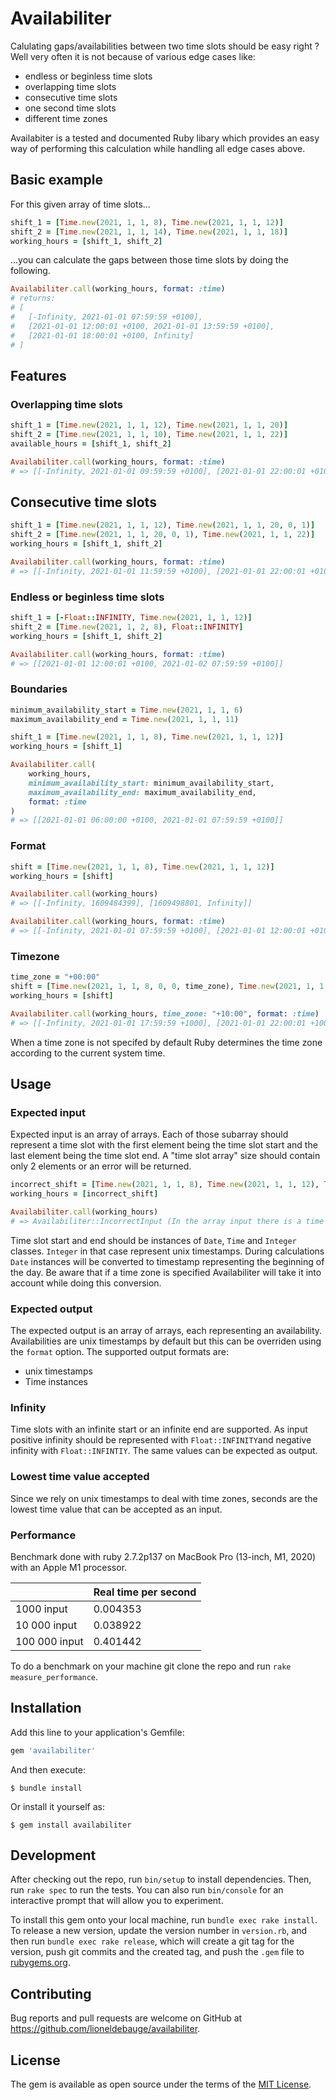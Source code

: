 # Availabiliter

Calulating gaps/availabilities between two time slots should be easy right ? Well very often it is not because of various edge cases like:
- endless or beginless time slots
- overlapping time slots
- consecutive time slots
- one second time slots
- different time zones

Availabiter is a tested and documented Ruby libary which provides an easy way of performing this calculation while handling all edge cases above.

## Basic example

For this given array of time slots...

```ruby
shift_1 = [Time.new(2021, 1, 1, 8), Time.new(2021, 1, 1, 12)]
shift_2 = [Time.new(2021, 1, 1, 14), Time.new(2021, 1, 1, 18)]
working_hours = [shift_1, shift_2]
```

...you can calculate the gaps between those time slots by doing the following.

```ruby
Availabiliter.call(working_hours, format: :time)
# returns:
# [
# 	[-Infinity, 2021-01-01 07:59:59 +0100],
# 	[2021-01-01 12:00:01 +0100, 2021-01-01 13:59:59 +0100],
# 	[2021-01-01 18:00:01 +0100, Infinity]
# ]
```


## Features

### Overlapping time slots

```ruby
shift_1 = [Time.new(2021, 1, 1, 12), Time.new(2021, 1, 1, 20)]
shift_2 = [Time.new(2021, 1, 1, 10), Time.new(2021, 1, 1, 22)]
available_hours = [shift_1, shift_2]

Availabiliter.call(working_hours, format: :time)
# => [[-Infinity, 2021-01-01 09:59:59 +0100], [2021-01-01 22:00:01 +0100, Infinity]]
```

## Consecutive time slots

```ruby
shift_1 = [Time.new(2021, 1, 1, 12), Time.new(2021, 1, 1, 20, 0, 1)]
shift_2 = [Time.new(2021, 1, 1, 20, 0, 1), Time.new(2021, 1, 1, 22)]
working_hours = [shift_1, shift_2]

Availabiliter.call(working_hours, format: :time)
# => [[-Infinity, 2021-01-01 11:59:59 +0100], [2021-01-01 22:00:01 +0100, Infinity]]
```

### Endless or beginless time slots

```ruby
shift_1 = [-Float::INFINITY, Time.new(2021, 1, 1, 12)]
shift_2 = [Time.new(2021, 1, 2, 8), Float::INFINITY]
working_hours = [shift_1, shift_2]

Availabiliter.call(working_hours, format: :time)
# => [[2021-01-01 12:00:01 +0100, 2021-01-02 07:59:59 +0100]]
```

### Boundaries

```ruby
minimum_availability_start = Time.new(2021, 1, 1, 6)
maximum_availability_end = Time.new(2021, 1, 1, 11)

shift_1 = [Time.new(2021, 1, 1, 8), Time.new(2021, 1, 1, 12)]
working_hours = [shift_1]

Availabiliter.call(
	working_hours,
	minimum_availability_start: minimum_availability_start,
	maximum_availability_end: maximum_availability_end,
	format: :time
)
# => [[2021-01-01 06:00:00 +0100, 2021-01-01 07:59:59 +0100]]
```

### Format

```ruby
shift = [Time.new(2021, 1, 1, 8), Time.new(2021, 1, 1, 12)]
working_hours = [shift]

Availabiliter.call(working_hours)
# => [[-Infinity, 1609484399], [1609498801, Infinity]]

Availabiliter.call(working_hours, format: :time)
# => [[-Infinity, 2021-01-01 07:59:59 +0100], [2021-01-01 12:00:01 +0100, Infinity]]
```

### Timezone

```ruby
time_zone = "+00:00"
shift = [Time.new(2021, 1, 1, 8, 0, 0, time_zone), Time.new(2021, 1, 1, 12, 0, 0, time_zone)]
working_hours = [shift]

Availabiliter.call(working_hours, time_zone: "+10:00", format: :time)
# => [[-Infinity, 2021-01-01 17:59:59 +1000], [2021-01-01 22:00:01 +1000, Infinity]]
```

When a time zone is not specifed by default Ruby determines the time zone according to the current system time.

## Usage

### Expected input

Expected input is an array of arrays. Each of those subarray should represent a time slot with the first element being the time slot start and the last element being the time slot end.
A "time slot array" size should contain only 2 elements or an error will be returned.

```ruby
incorrect_shift = [Time.new(2021, 1, 1, 8), Time.new(2021, 1, 1, 12), Time.new(2021, 1, 1, 14)]
working_hours = [incorrect_shift]

Availabiliter.call(working_hours)
# => Availabiliter::IncorrectInput (In the array input there is a time slot array which size is different from 2)
```

Time slot start and end should be instances of `Date`, `Time` and `Integer` classes. `Integer` in that case represent unix timestamps. 
During calculations `Date` instances will be converted to timestamp representing the beginning of the day. Be aware that if a time zone is specified Availabiliter will take it into account while doing this conversion.

### Expected output

The expected output is an array of arrays, each representing an availability. Availabilities are unix timestamps by default but this can be overriden using the `format` option.
The supported output formats are:
- unix timestamps
- Time instances

### Infinity

Time slots with an infinite start or an infinite end are supported. As input positive infinity should be represented with `Float::INFINITY`and negative infinity with `Float::INFINTIY`.
The same values can be expected as output.

### Lowest time value accepted

Since we rely on unix timestamps to deal with time zones, seconds are the lowest time value that can be accepted as an input.

### Performance

Benchmark done with ruby 2.7.2p137 on MacBook Pro (13-inch, M1, 2020) with an Apple M1 processor.

|               | Real time per second |
|---------------|----------------------|
| 1000 input    | 0.004353             |
| 10 000 input  | 0.038922             |
| 100 000 input | 0.401442             |

To do a benchmark on your machine git clone the repo and run `rake measure_performance`.

## Installation

Add this line to your application's Gemfile:

```ruby
gem 'availabiliter'
```

And then execute:

    $ bundle install

Or install it yourself as:

    $ gem install availabiliter

## Development

After checking out the repo, run `bin/setup` to install dependencies. Then, run `rake spec` to run the tests. You can also run `bin/console` for an interactive prompt that will allow you to experiment.

To install this gem onto your local machine, run `bundle exec rake install`. To release a new version, update the version number in `version.rb`, and then run `bundle exec rake release`, which will create a git tag for the version, push git commits and the created tag, and push the `.gem` file to [rubygems.org](https://rubygems.org).

## Contributing

Bug reports and pull requests are welcome on GitHub at https://github.com/lioneldebauge/availabiliter.

## License

The gem is available as open source under the terms of the [MIT License](https://opensource.org/licenses/MIT).
